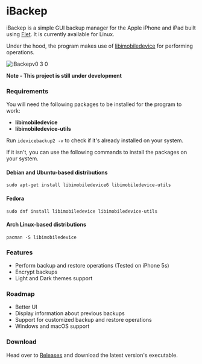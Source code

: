 # iBackep
iBackep is a simple GUI backup manager for the Apple iPhone and iPad built using [Flet](https://github.com/flet-dev/flet). It is currently available for Linux. 

Under the hood, the program makes use of [libimobiledevice](https://github.com/libimobiledevice/libimobiledevice) for performing operations.

![iBackepv0 3 0](https://user-images.githubusercontent.com/74495920/205428592-d1a1158f-0904-499e-8f7c-b722f678863e.png)

**Note - This project is still under development**

### Requirements
You will need the following packages to be installed for the program to work:
- **libimobiledevice**
- **libimobiledevice-utils**

Run `idevicebackup2 -v` to check if it's already installed on your system. 

If it isn't, you can use the following commands to install the packages on your system.

#### Debian and Ubuntu-based distributions
`sudo apt-get install libimobiledevice6 libimobiledevice-utils`

#### Fedora
`sudo dnf install libimobiledevice libimobiledevice-utils`

#### Arch Linux-based distributions
`pacman -S libimobiledevice`

### Features
- Perform backup and restore operations (Tested on iPhone 5s)
- Encrypt backups
- Light and Dark themes support

### Roadmap
- Better UI
- Display information about previous backups
- Support for customized backup and restore operations
- Windows and macOS support

### Download
Head over to [Releases](https://github.com/redromnon/iBackep/releases) and download the latest version's executable.
